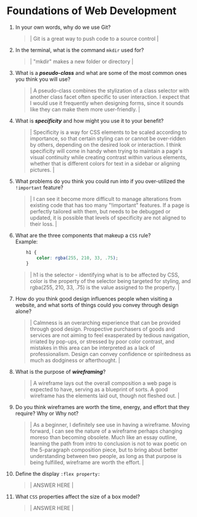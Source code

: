 # Foundations of Web Development
01. In your own words, why do we use Git?
    > | Git is a great way to push code to a source control |

02. In the terminal, what is the command `mkdir` used for?
    > | "mkdir" makes a new folder or directory |

03. What is a ***pseudo-class*** and what are some of the most common ones you think you will use?
    > | A pseudo-class combines the stylization of a class selector with another class facet often specific to user interaction. I expect that I would use it frequently when designing forms, since it sounds like they can make them more user-friendly. |

04. What is ***specificity*** and how might you use it to your benefit?
    > | Specificity is a way for CSS elements to be scaled according to importance, so that certain styling can or cannot be over-ridden by others, depending on the desired look or interaction. I think specificity will come in handy when trying to maintain a page's visual continuity while creating contrast within various elements, whether that is different colors for text in a sidebar or aligning pictures. |

05. What problems do you think you could run into if you over-utilized the `!important` feature?
    > | I can see it become more difficult to manage alterations from existing code that has too many "!important" features. If a page is perfectly tailored with them, but needs to be debugged or updated, it is possible that levels of specificity are not aligned to their loss. |

06. What are the three components that makeup a `CSS` rule? <br> Example:

    ```css
        h1 {
            color: rgba(255, 210, 33, .75);
        }
    ```

    > | h1 is the selector - identifying what is to be affected by CSS, color is the property of the selector being targeted for styling, and rgba(255, 210, 33, .75) is the value assigned to the property. |

07. How do you think good design influences people when visiting a website, and what sorts of things could you convey through design alone?
    > | Calmness is an overarching experience that can be provided through good design. Prospective purchasers of goods and services are not aiming to feel exasperated by tedious navigation, irriated by pop-ups, or stressed by poor color contrast, and mistakes in this area can be interpreted as a lack of professionalism. Design can convey confidence or spiritedness as much as dodginess or afterthought. |

08. What is the purpose of ***wireframing***?
    > | A wireframe lays out the overall composition a web page is expected to have, serving as a blueprint of sorts. A good wireframe has the elements laid out, though not fleshed out. |

09. Do you think wireframes are worth the time, energy, and effort that they require? Why or Why not?
    > | As a beginner, I definitely see use in having a wireframe. Moving forward, I can see the nature of a wireframe perhaps changing moreso than becoming obsolete. Much like an essay outline, learning the path from intro to conclusion is not to wax poetic on the 5-paragraph composition piece, but to bring about better understanding between two people, as long as that purpose is being fulfilled, wireframe are worth the effort. |

10. Define the display `:flex property:`
    > | ANSWER HERE |

11. What `CSS` properties affect the size of a box model?
    > | ANSWER HERE |
